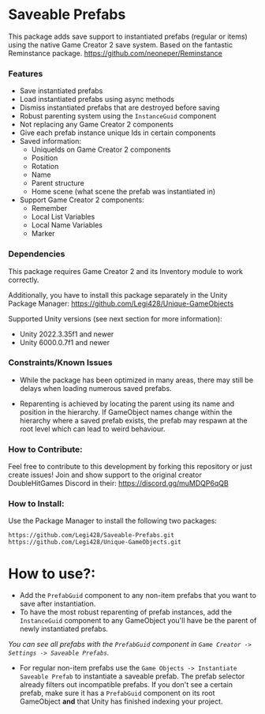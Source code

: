 # Saveable Prefabs

This package adds save support to instantiated prefabs (regular or items) using the native Game Creator 2 save system.
Based on the fantastic Reminstance package. https://github.com/neoneper/Reminstance

### Features

- Save instantiated prefabs
- Load instantiated prefabs using async methods
- Dismiss instantiated prefabs that are destroyed before saving
- Robust parenting system using the `InstanceGuid` component
- Not replacing any Game Creator 2 components
- Give each prefab instance unique Ids in certain components
- Saved information:
    - UniqueIds on Game Creator 2 components
    - Position
    - Rotation
    - Name
    - Parent structure
    - Home scene (what scene the prefab was instantiated in)
- Support Game Creator 2 components:
    - Remember
    - Local List Variables
    - Local Name Variables
    - Marker

### Dependencies

This package requires Game Creator 2 and its Inventory module to work correctly.

Additionally, you have to install this package separately in the Unity Package
Manager: https://github.com/Legi428/Unique-GameObjects

Supported Unity versions (see next section for more information):

- Unity 2022.3.35f1 and newer
- Unity 6000.0.7f1 and newer

### Constraints/Known Issues

- While the package has been optimized in many areas, there may still be delays when loading numerous saved prefabs.

- Reparenting is achieved by locating the parent using its name and position in the hierarchy. If GameObject names
  change
  within the hierarchy where a saved prefab exists, the prefab may respawn at the root level which can lead to weird
  behaviour.

### How to Contribute:

Feel free to contribute to this development by forking this repository or just create issues!
Join and show support to the original creator DoubleHitGames Discord in their: https://discord.gg/muMDQP6qQB

### How to Install:

Use the Package Manager to install the following two packages:

`https://github.com/Legi428/Saveable-Prefabs.git`
`https://github.com/Legi428/Unique-GameObjects.git`

# How to use?:

- Add the `PrefabGuid` component to any non-item prefabs that you want to save after instantiation.
- To have the most robust reparenting of prefab instances, add the `InstanceGuid` component to any GameObject you'll
  have be the parent of newly instantiated prefabs.

*You can see all prefabs with the `PrefabGuid` component in `Game Creator -> Settings -> Saveable Prefabs`.*

- For regular non-item prefabs use the `Game Objects -> Instantiate Saveable Prefab` to instantiate a saveable prefab.
  The prefab
  selector already filters out incompatible prefabs. If you don't see a certain prefab, make sure it has a `PrefabGuid`
  component on its root GameObject **and** that Unity has finished indexing your project.
